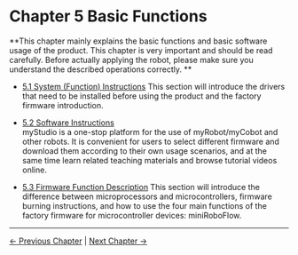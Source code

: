 # Chapter 5 Basic Functions

**This chapter mainly explains the basic functions and basic software usage of the product. This chapter is very important and should be read carefully. Before actually applying the robot, please make sure you understand the described operations correctly. **

- [5.1 System (Function) Instructions](5.1-Functionlnstruction/README.md)
This section will introduce the drivers that need to be installed before using the product and the factory firmware introduction.

- [5.2 Software Instructions](5.2-Softwarelnstructions/README.md)<br>
myStudio is a one-stop platform for the use of myRobot/myCobot and other robots.
It is convenient for users to select different firmware and download them according to their own usage scenarios, and at the same time learn related teaching materials and browse tutorial videos online.

- [5.3 Firmware Function Description](5.3-FirmwareFunctionDescription/README.md)
This section will introduce the difference between microprocessors and microcontrollers, firmware burning instructions, and how to use the four main functions of the factory firmware for microcontroller devices: miniRoboFlow.

---

[← Previous Chapter](../../2-BasicSettings/4.FirstTimeInstallation/4-FirstTimeInstallation.md) | [Next Chapter →](../6.developmentGuide/README.md)